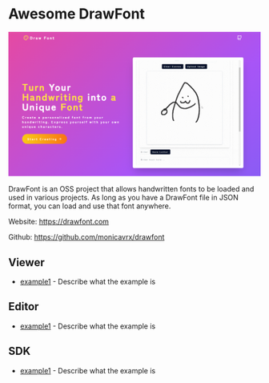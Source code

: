 # Awesome DrawFont

![image assets/drawfontLp.png](assets/drawfontLp.png)

DrawFont is an OSS project that allows handwritten fonts to be loaded and used in various projects.
As long as you have a DrawFont file in JSON format, you can load and use that font anywhere.

Website: https://drawfont.com

Github: https://github.com/monicavrx/drawfont


## Viewer

- [example1](https://example.com) - Describe what the example is

## Editor

- [example1](https://example.com) - Describe what the example is

## SDK

- [example1](https://example.com) - Describe what the example is